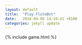 ```yaml
---
layout: default
title:  "Play FluteBot"
date:   2018-04-06 14:10:41 +0100
categories: jekyll update
---
```

{% include game.html %}
